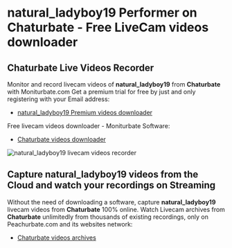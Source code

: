 # natural_ladyboy19 Performer on Chaturbate - Free LiveCam videos downloader

## Chaturbate Live Videos Recorder

Monitor and record livecam videos of **natural_ladyboy19** from **Chaturbate** with Moniturbate.com
Get a premium trial for free by just and only registering with your Email address:
* [natural_ladyboy19 Premium videos downloader](https://moniturbate.com/request-demo-licence-key.html)

Free livecam videos downloader - Moniturbate Software:
* [Chaturbate videos downloader](https://moniturbate.com/moniturbate-download-software.html)

![natural_ladyboy19 livecam videos recorder](https://peachurnet.com/templates/moniturbate-software.png)


## Capture natural_ladyboy19 videos from the Cloud and watch your recordings on Streaming

Without the need of downloading a software, capture **natural_ladyboy19** livecam videos from **Chaturbate** 100% online.
Watch Livecam archives from **Chaturbate** unlimitedly from thousands of existing recordings, only on Peachurbate.com and its websites network:
* [Chaturbate videos archives](https://peachurnet.com/)